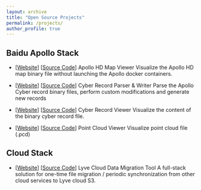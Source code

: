 ```yaml
---
layout: archive
title: "Open Source Projects"
permalink: /projects/
author_profile: true
---
```


Baidu Apollo Stack
---
* [[Website](https://ntutangyun.github.io/apollo-hd-map-viewer/)] [[Source Code](https://github.com/ntutangyun/apollo-hd-map-viewer)] Apollo HD Map Viewer Visualize the Apollo HD map binary file without launching the Apollo docker containers.

* [[Website](https://github.com/ntutangyun/CyberRecordParser)] [[Source Code](https://github.com/ntutangyun/CyberRecordParser)] Cyber Record Parser & Writer Parse the Apollo Cyber record binary files, perform custom modifications and generate new records

* [[Website](https://ntutangyun.github.io/cyber-recorder-viewer/)] [[Source Code](https://github.com/ntutangyun/cyber-recorder-viewer)] Cyber Record Viewer Visualize the content of the binary cyber record file.

* [[Website](https://ntutangyun.github.io/point-cloud-viewer)] [[Source Code](https://github.com/ntutangyun/point-cloud-viewer)] Point Cloud Viewer Visualize point cloud file (.pcd)

Cloud Stack
---
* [[Website](https://github.com/ntutangyun/Lyve-Cloud-Solutions-Samples/tree/main/hackathon-submissions/cloud-migration-yyqq1314)] [[Source Code](https://github.com/ntutangyun/Lyve-Cloud-Solutions-Samples/tree/main/hackathon-submissions/cloud-migration-yyqq1314)] Lyve Cloud Data Migration Tool A full-stack solution for one-time file migration / periodic synchronization from other cloud services to Lyve cloud S3.